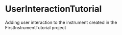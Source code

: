 # UserInteractionTutorial
Adding user interaction to the instrument created in the FirstInstrumentTutorial project
